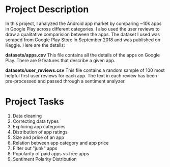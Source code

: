 # Project Description

In this project, I  analyzed the Android app market by comparing ~10k apps in Google Play across different categories.
I  also used the user reviews to draw a qualitative comparision between the apps.
The dataset I used was scraped from Google Play Store in September 2018 and was published on Kaggle. Here are the details:

**datasets/apps.csv**
This file contains all the details of the apps on Google Play. There are 9 features that describe a given app.

**datasets/user_reviews.csv**
This file contains a random sample of 100 most helpful first user reviews for each app. 
The text in each review has been pre-processed and passed through a sentiment analyzer.

# Project Tasks

1. Data cleaning
2. Correcting data types
3. Exploring app categories
4. Distribution of app ratings
5. Size and price of an app
6. Relation between app category and app price
7. Filter out "junk" apps
8. Popularity of paid apps vs free apps
9. Sentiment Polarity Distribution
